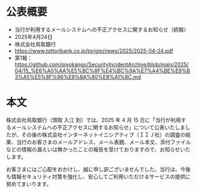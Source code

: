 # 公表概要
- 当行が利用するメールシステムへの不正アクセスに関するお知らせ（続報） 
- 2025年4月24日
- 株式会社鳥取銀行
- https://www.tottoribank.co.jp/torigin/news/2025/2025-04-24.pdf
- 第1報：https://github.com/piyokango/SecurityIncidentArchive/blob/main/2025/04/15_%E6%A0%AA%E5%BC%8F%E4%BC%9A%E7%A4%BE%E9%B3%A5%E5%8F%96%E9%8A%80%E8%A1%8C.md

# 本文
株式会社鳥取銀行（頭取 入江 到）では、2025 年 4 月 15 日に「当行が利用するメールシステムへの不正アクセスに関するお知らせ」について公表いたしましたが、その後の株式会社インターネットイニシアティブ（ＩＩＪ社）の調査の結果、当行のお客さまのメールアドレス、メール表題、メール本文、添付ファイルなどの情報の漏えいは無かったことの報告を受けておりますので、お知らせいたします。

お客さまにはご心配をおかけし、誠に申し訳ございませんでした。当行は、今後も情報セキュリティ対策を強化し、安心してご利用いただけるサービスの提供に努めてまいります。
